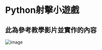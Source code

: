 # Python射擊小遊戲
## 此為參考教學影片並實作的內容

![image](https://github.com/user-attachments/assets/97987d5d-ef40-434d-abe9-adf7e9357a15)
